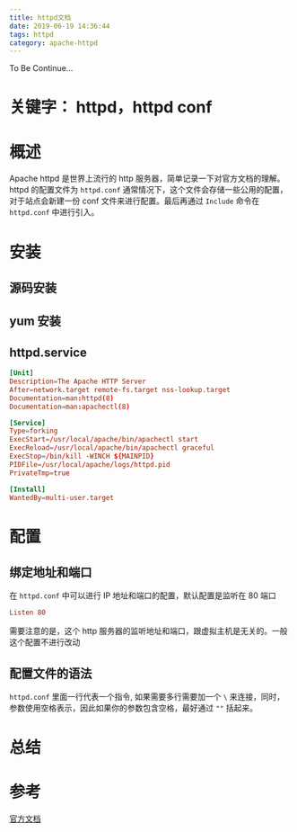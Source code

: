 ```yaml
---
title: httpd文档
date: 2019-06-19 14:36:44
tags: httpd
category: apache-httpd
---
```

To Be Continue...


# 关键字： httpd，httpd conf
# 概述
Apache httpd 是世界上流行的 http 服务器，简单记录一下对官方文档的理解。
httpd 的配置文件为 `httpd.conf` 通常情况下，这个文件会存储一些公用的配置，对于站点会新建一份 conf 文件来进行配置。最后再通过 `Include` 命令在 `httpd.conf` 中进行引入。

# 安装
## 源码安装

## yum 安装

## httpd.service
```conf
[Unit]
Description=The Apache HTTP Server
After=network.target remote-fs.target nss-lookup.target
Documentation=man:httpd(8)
Documentation=man:apachectl(8)

[Service]
Type=forking
ExecStart=/usr/local/apache/bin/apachectl start
ExecReload=/usr/local/apache/bin/apachectl graceful
ExecStop=/bin/kill -WINCH ${MAINPID}
PIDFile=/usr/local/apache/logs/httpd.pid
PrivateTmp=true

[Install]
WantedBy=multi-user.target
```

# 配置
## 绑定地址和端口
在 `httpd.conf` 中可以进行 IP 地址和端口的配置，默认配置是监听在 80 端口
```conf
Listen 80
```
需要注意的是，这个 http 服务器的监听地址和端口，跟虚拟主机是无关的。一般这个配置不进行改动
## 配置文件的语法
`httpd.conf` 里面一行代表一个指令, 如果需要多行需要加一个 `\` 来连接，同时，参数使用空格表示，因此如果你的参数包含空格，最好通过 `""` 括起来。


# 总结



# 参考
[官方文档](https://httpd.apache.org/docs/2.4)
